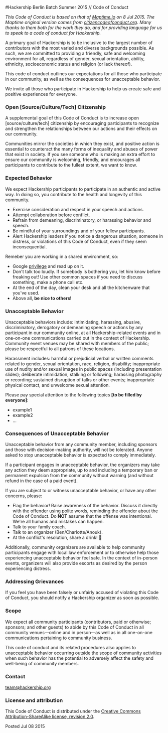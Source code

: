 #Hackership Berlin Batch Summer 2015 // Code of Conduct 

*This Code of Conduct is based on that of [Maptime.io](http://maptime.io/code-of-conduct/) on 8 Jul 2015.
The Maptime original version comes from [citizencodeofconduct.org](http://citizencodeofconduct.org/). Many thanks to them both for the work they do, and for providing language for us to speak to a code of conduct for Hackership.*

A primary goal of Hackership is to be inclusive to the largest number of contributors with the most varied and diverse backgrounds possible. As such, we are committed to providing a friendly, safe and welcoming environment for all, regardless of gender, sexual orientation, ability, ethnicity, socioeconomic status and religion (or lack thereof).

This code of conduct outlines our expectations for all those who participate in our community, as well as the consequences for unacceptable behavior.

We invite all those who participate in Hackership to help us create safe and positive experiences for everyone.

### Open [Source/Culture/Tech] Citizenship

A supplemental goal of this Code of Conduct is to increase open [source/culture/tech] citizenship by encouraging participants to recognize and strengthen the relationships between our actions and their effects on our community.

Communities mirror the societies in which they exist, and positive action is essential to counteract the many forms of inequality and abuses of power that exist in society. If you see someone who is making an extra effort to ensure our community is welcoming, friendly, and encourages all participants to contribute to the fullest extent, we want to know.

### Expected Behavior

We expect Hackership participants to participate in an authentic and active way. In doing so, you contribute to the health and longevity of this community.

- Exercise consideration and respect in your speech and actions.
- Attempt collaboration before conflict.
- Refrain from demeaning, discriminatory, or harassing behavior and speech.
- Be mindful of your surroundings and of your fellow participants.
- Alert Hackership leaders if you notice a dangerous situation, someone in distress, or violations of this Code of Conduct, even if they seem inconsequential.

Remeber you are working in a shared environment, so:
- Google [privilege](http://lmgtfy.com/?q=privilege) and read up on it.
- Don't talk too loudly. If somebody is bothering you, let him know before freaking out! Use other common spaces if you need to discuss something, make a phone call etc.
- At the end of the day, clean your desk and all the kitchenware that you've used.
- Above all, **be nice to others!**

### Unacceptable Behavior

Unacceptable behaviors include: intimidating, harassing, abusive, discriminatory, derogatory or demeaning speech or actions by any participant in our community online, at all Hackership-related events and in one-on-one communications carried out in the context of Hackership. Community event venues may be shared with members of the public; please be respectful to all patrons of these locations.

Harassment includes: harmful or prejudicial verbal or written comments related to gender, sexual orientation, race, religion, disability; inappropriate use of nudity and/or sexual images in public spaces (including presentation slides); deliberate intimidation, stalking or following; harassing photography or recording; sustained disruption of talks or other events; inappropriate physical contact, and unwelcome sexual attention.

Please pay special attention to the following topics **[to be filled by everyone]**:
- example1  
- example2  
-  ...

### Consequences of Unacceptable Behavior

Unacceptable behavior from any community member, including sponsors and those with decision-making authority, will not be tolerated. Anyone asked to stop unacceptable behavior is expected to comply immediately.

If a participant engages in unacceptable behavior, the organizers may take any action they deem appropriate, up to and including a temporary ban or permanent expulsion from the community without warning (and without refund in the case of a paid event).

If you are subject to or witness unacceptable behavior, or have any other concerns, please:

- Flag the behavior! Raise awareness of the behavior. Discuss it directly with the offender using polite words, reminding the offender about the Code of Conduct. Do **NOT** assume that the offense was intentional. We're all humans and mistakes can happen.
- Talk to your family coach.
- Talk to an organizer (Ben/Charlotte/Anouk).
- At the conflict's resolution, share a drink! :beers:

Additionally, community organizers are available to help community participants engage with local law enforcement or to otherwise help those experiencing unacceptable behavior feel safe. In the context of in-person events, organizers will also provide escorts as desired by the person experiencing distress.

### Addressing Grievances

If you feel you have been falsely or unfairly accused of violating this Code of Conduct, you should notify a Hackership organizer as soon as possible.

### Scope

We expect all community participants (contributors, paid or otherwise; sponsors; and other guests) to abide by this Code of Conduct in all community venues—online and in person—as well as in all one-on-one communications pertaining to community business.

This code of conduct and its related procedures also applies to unacceptable behavior occurring outside the scope of community activities when such behavior has the potential to adversely affect the safety and well-being of community members.

### Contact

[team@hackership.org](team@hackership.org)

### License and attribution

This Code of Conduct is distributed under the [Creative Commons Attribution-ShareAlike license, revision 2.0](https://creativecommons.org/licenses/by-sa/2.0/legalcode).


Posted Jul 08 2015




